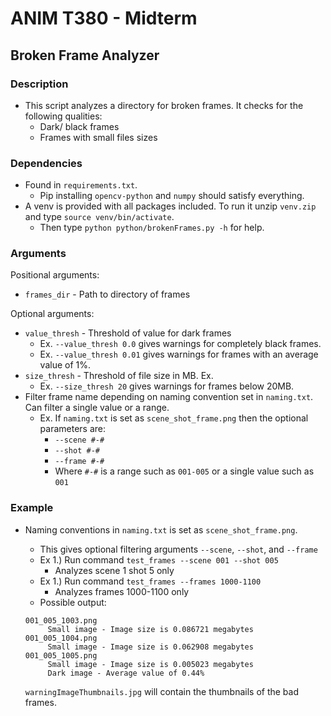 # ANIM T380 - Midterm

## Broken Frame Analyzer

### Description

- This script analyzes a directory for broken frames. It checks for the following
  qualities:
    - Dark/ black frames
    - Frames with small files sizes

### Dependencies

- Found in `requirements.txt`.
    - Pip installing `opencv-python` and `numpy` should satisfy everything.
- A venv is provided with all packages included. To run it unzip `venv.zip` and
  type `source venv/bin/activate`.
    - Then type `python python/brokenFrames.py -h` for help.

### Arguments

Positional arguments:

- `frames_dir` - Path to directory of frames

Optional arguments:

- `value_thresh` - Threshold of value for dark frames
    - Ex. `--value_thresh 0.0` gives warnings for completely black frames.
    - Ex. `--value_thresh 0.01` gives warnings for frames with an average value of 1%.
- `size_thresh` - Threshold of file size in MB. Ex.
    - Ex. `--size_thresh 20` gives warnings for frames below 20MB.
- Filter frame name depending on naming convention set in `naming.txt`. Can filter a
  single value or a range.
    - Ex. If `naming.txt` is set as `scene_shot_frame.png` then the optional parameters
      are:
        - `--scene #-#`
        - `--shot #-#`
        - `--frame #-#`
        - Where `#-#` is a range such as `001-005` or a single value such as `001`

### Example

- Naming conventions in `naming.txt` is set as `scene_shot_frame.png`.
    - This gives optional filtering arguments `--scene`, `--shot`, and `--frame`
    - Ex 1.) Run command `test_frames --scene 001 --shot 005`
        - Analyzes scene 1 shot 5 only
    - Ex 1.) Run command `test_frames --frames 1000-1100`
        - Analyzes frames 1000-1100 only
    - Possible output:

  ```
  001_005_1003.png
       Small image - Image size is 0.086721 megabytes
  001_005_1004.png
       Small image - Image size is 0.062908 megabytes
  001_005_1005.png
       Small image - Image size is 0.005023 megabytes
       Dark image - Average value of 0.44%
  ```
  `warningImageThumbnails.jpg` will contain the thumbnails of the bad frames. 